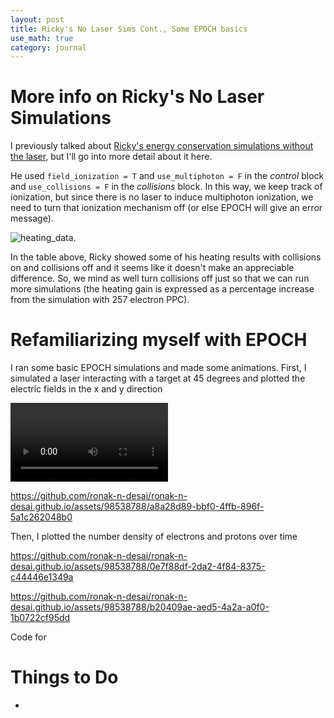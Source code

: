 ```yaml
---
layout: post
title: Ricky's No Laser Sims Cont., Some EPOCH basics
use_math: true
category: journal
---
```

# More info on Ricky's No Laser Simulations
I previously talked about [Ricky's energy conservation simulations without the laser](https://ronak-n-desai.github.io/22aut4/), but I'll go into more detail about it here. 

He used `field_ionization = T` and `use_multiphoton = F` in the *control* block and `use_collisions = F` in the *collisions* block. In this way, we keep track of ionization, but since there is no laser to induce multiphoton ionization, we need to turn that ionization mechanism off (or else EPOCH will give an error message). 

![heating_data](https://github.com/ronak-n-desai/ronak-n-desai.github.io/assets/98538788/0e58b7bc-2b41-403a-8558-6d0ec5d34783).

In the table above, Ricky showed some of his heating results with collisions on and collisions off and it seems like it doesn't make an appreciable difference. So, we mind as well turn collisions off just so that we can run more simulations (the heating gain is expressed as a percentage increase from the simulation with 257 electron PPC).


# Refamiliarizing myself with EPOCH
I ran some basic EPOCH simulations and made some animations. First, I simulated a laser interacting with a target at 45 degrees and plotted the electric fields in the x and y direction 

<video width=50% height=auto autoplay>
<source src="https://github.com/ronak-n-desai/ronak-n-desai.github.io/assets/98538788/489744fa-14c6-4f6d-b0bf-46e58fd08e89" type="video/mp4">
</video>

https://github.com/ronak-n-desai/ronak-n-desai.github.io/assets/98538788/a8a28d89-bbf0-4ffb-896f-5a1c262048b0

Then, I plotted the number density of electrons and protons over time

https://github.com/ronak-n-desai/ronak-n-desai.github.io/assets/98538788/0e7f88df-2da2-4f84-8375-c44446e1349a

https://github.com/ronak-n-desai/ronak-n-desai.github.io/assets/98538788/b20409ae-aed5-4a2a-a0f0-1b0722cf95dd

Code for 



# Things to Do
- 
